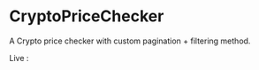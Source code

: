 # CryptoPriceChecker

A Crypto price checker with custom pagination + filtering method.

Live : <a href="https://angular-crypto-price-checker.netlify.app/"> </a>
